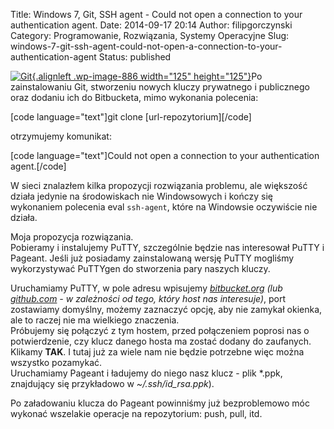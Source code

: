 Title: Windows 7, Git, SSH agent - Could not open a connection to your authentication agent.
Date: 2014-09-17 20:14
Author: filipgorczynski
Category: Programowanie, Rozwiązania, Systemy Operacyjne
Slug: windows-7-git-ssh-agent-could-not-open-a-connection-to-your-authentication-agent
Status: published

[![Git](http://filipgorczynski.files.wordpress.com/2014/09/gitlogo.png?w=150){.alignleft .wp-image-886 width="125" height="125"}](https://filipgorczynski.files.wordpress.com/2014/09/gitlogo.png)Po zainstalowaniu Git, stworzeniu nowych kluczy prywatnego i publicznego oraz dodaniu ich do Bitbucketa, mimo wykonania polecenia:

\[code language="text"\]git clone \[url-repozytorium\]\[/code\]

otrzymujemy komunikat:

\[code language="text"\]Could not open a connection to your authentication agent.\[/code\]

W sieci znalazłem kilka propozycji rozwiązania problemu, ale większość działa jedynie na środowiskach nie Windowsowych i kończy się wykonaniem polecenia eval `ssh-agent`, które na Windowsie oczywiście nie działa.

Moja propozycja rozwiązania.  
Pobieramy i instalujemy PuTTY, szczególnie będzie nas interesował PuTTY i Pageant. Jeśli już posiadamy zainstalowaną wersję PuTTY mogliśmy wykorzystywać PuTTYgen do stworzenia pary naszych kluczy.

Uruchamiamy PuTTY, w pole adresu wpisujemy *[bitbucket.org](http://bitbucket.org/) (*lub [*github.com*](http://github.com/) - w zależności od tego, który host nas interesuje*)*, port zostawiamy domyślny, możemy zaznaczyć opcję, aby nie zamykał okienka, ale to raczej nie ma wielkiego znaczenia.  
Próbujemy się połączyć z tym hostem, przed połączeniem poprosi nas o potwierdzenie, czy klucz danego hosta ma zostać dodany do zaufanych. Klikamy **TAK**. I tutaj już za wiele nam nie będzie potrzebne więc można wszystko pozamykać.  
Uruchamiamy Pageant i ładujemy do niego nasz klucz - plik \*.ppk, znajdujący się przykładowo w *\~/.ssh/id\_rsa.ppk*).

Po załadowaniu klucza do Pageant powinniśmy już bezproblemowo móc wykonać wszelakie operacje na repozytorium: push, pull, itd.
